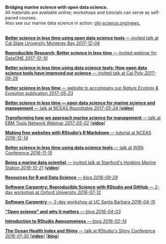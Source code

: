 **Bridging marine science with open data science.**  
All materials are available online; workshops and tutorials can serve as self-paced courses.  
Also see our marine data science in action: [ohi-science.org/news.](http://ohi-science.org/news)
<br>
<br>

[**Better science in less time using open data science tools**  —  invited talk at Cal State University Monterey Bay *2017-12-04*](https://docs.google.com/presentation/d/1CVK8HRDubFU4UEduBK5q6JJebhbyVjB6SpTpjZI6q6Y/edit?usp=sharing)

[**Reproducible Research: Better science in less time**  —  invited webinar for DataONE *2017-10-10*](https://docs.google.com/presentation/d/141gf6dIkQsOXJ74xWEeMFYOQEL41lZydywRRf_4RBPE/edit)

[**Better science in less time using data science tools: How open data science tools have improved our science**  —  invited talk at Cal Poly *2017-09-29*](https://docs.google.com/presentation/d/1IkxMgJwtJ17n51ENGudmL9rRmhgh3njGB0ivrracZIg/edit?usp=sharing)

[**Better science in less time**  —  website to accompany our *Nature Ecology & Evolution* publication  *2017-05-23*](http://ohi-science.org/betterscienceinlesstime/) 

[**Better science in less time — open data science for marine science and management**  — talk at NCEAS Roundtable *2017-05-24* \[]()[**video**\]](https://www.youtube.com/watch?v=x4uzVAZvFCA)  

[**Transforming how we approach marine science for management**  — talk at EBM Tools Network Webinar *2017-05-02*](https://docs.google.com/presentation/d/1KDwUPVI12ioYzkhzzhnUEZbFJObuDzHPPSaOaN77Ye8/edit?usp=sharing) [\[]()[**video**\]](https://www.openchannels.org/webinars/2017/using-ocean-health-index-integrated-tool-implementing-ebm-and-coastal-management)

[**Making free websites with RStudio’s R Markdown**  —  tutorial at NCEAS *2016-12-14*](https://jules32.github.io/rmarkdown-website-tutorial/) 

[**Better science in less time using data science tools**  —  talk at WSN Conference *2016-11-15*](https://jules32.github.io/opensci-talk/short#1)

[**Being a marine data scientist**  —  invited talk at Stanford's Hopkins Marine Station *2016-10-21*](https://jules32.github.io/opensci-talk/#1) [\[]()[**video**\]](http://seawater.stanford.edu/Lowndes.mp4)

[**Resources for R and Data Science**  —  blog *2016-09-29*](http://ohi-science.org/news/Resources-for-R-and-Data-Science)  

[**Software Carpentry: Reproducible Science with RStudio and GitHub**  —  2-day workshop at Oxford University *2016-07-12*](http://jules32.github.io/2016-07-12-Oxford/overview/)

[**Software Carpentry**  —  2-day workshop at UC Santa Barbara *2016-04-15*](http://remi-daigle.github.io/2016-04-15-UCSB/overview/)

[**"Open science" and why it matters**  —  blog *2016-04-03*](http://jules32.github.io/resources/open-science/) 

[**Introduction to RStudio Awesomeness**  —  blog *2016-02-14*](http://jules32.github.io/resources/RStudio_intro/)

[**The Ocean Health Index and Shiny**  —  talk at RStudio's Shiny Conference *2016-01-30* ](http://ohi-science.org/ohimanual/tutorials/ohi_shiny/#1)
[\[]()[**video**\]](https://www.rstudio.com/resources/videos/ocean-health-index-analysis-with-shiny/)
[\[]()[**blog**\]](http://ohi-science.org/news/presentation-at-rstudio-shiny-conference)


